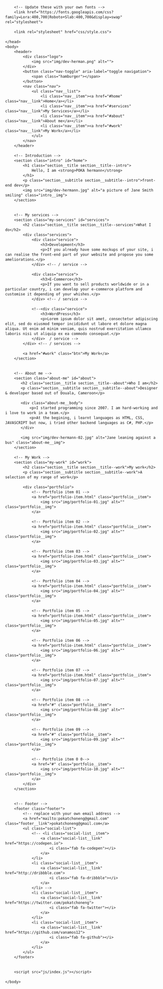 <!DOCTYPE html>
<html lang="en">
    <head><link rel="stylesheet" href="https://cdnjs.cloudflare.com/ajax/libs/normalize/8.0.1/normalize.css">
        <meta charset="UTF-8">
        <meta name="viewport" content="width=device-width, initial-scale=1.0">
        <title>DevJane Portfolio Website</title>
        <link rel="stylesheet" href="https://cdnjs.cloudflare.com/ajax/libs/normalize/7.0.0/normalize.min.css">
        <link rel="stylesheet" href="https://cdnjs.cloudflare.com/ajax/libs/font-awesome/5.11.2/css/all.css" integrity="sha256-46qynGAkLSFpVbEBog43gvNhfrOj+BmwXdxFgVK/Kvc=" crossorigin="anonymous" />  
        
        <!-- Update these with your own fonts -->
        <link href="https://fonts.googleapis.com/css?family=Lora:400,700|Roboto+Slab:400,700&display=swap" rel="stylesheet"> 
        
        <link rel="stylesheet" href="css/style.css">

    </head>
    <body>
        <header>
            <div class="logo">
                <img src="img/dev-herman.png" alt="">
            </div>
            <button class="nav-toggle" aria-label="toggle navigation">
                <span class="hamburger"></span>
            </button>
            <nav class="nav">
                <ul class="nav__list">
                    <li class="nav__item"><a href="#home" class="nav__link">Home</a></li>
                    <li class="nav__item"><a href="#services" class="nav__link">My Services</a></li>
                    <li class="nav__item"><a href="#about" class="nav__link">About me</a></li>
                    <li class="nav__item"><a href="#work" class="nav__link">My Work</a></li>
                </ul>
            </nav>
        </header>
        
        <!-- Introduction -->
        <section class="intro" id="home">
            <h1 class="section__title section__title--intro">
                Hello, I am <strong>POKA hermann</strong>
            </h1>
            <p class="section__subtitle section__subtitle--intro">front-end dev</p>
            <img src="img/dev-hermann.jpg" alt="a picture of Jane Smith smiling" class="intro__img">
        </section>
        
        
        <!-- My services -->
        <section class="my-services" id="services">
            <h2 class="section__title section__title--services">What I do</h2>
            <div class="services">
                <div class="service">
                    <h3>Development</h3>
                    <p>If you already have some mockups of your site, i can realise the front-end part of your website and propose you some ameliorations.</p>
                </div> <!-- / service -->
                
                <div class="service">
                    <h3>E-Commerce</h3>
                    <p>If you want to sell products worldwide or in a particular country, i can develop your e-commerce platform and customise it depending of your whishes.</p>
                </div> <!-- / service -->
                
                <!--<div class="service">
                    <h3>WordPress</h3>
                    <p>Lorem ipsum dolor sit amet, consectetur adipiscing elit, sed do eiusmod tempor incididunt ut labore et dolore magna aliqua. Ut enim ad minim veniam, quis nostrud exercitation ullamco laboris nisi ut aliquip ex ea commodo consequat.</p>
                </div>  / service -->
            </div> <!-- / services -->
            
            <a href="#work" class="btn">My Work</a>
        </section>
        
        
        <!-- About me -->
        <section class="about-me" id="about">
           <h2 class="section__title section__title--about">Who I am</h2>
           <p class="section__subtitle section__subtitle--about">Designer & developer based out of Douala, Cameroon</p>
           
           <div class="about-me__body">
               <p>I started programming since 2007. I am hard-working and i love to work in a team.</p>
               <p>At the begining, i learnt languages as HTML, CSS, JAVASCRIPT but now, i tried other backend languages as C#, PHP.</p>
           </div>
           
           <img src="img/dev-hermann-02.jpg" alt="Jane leaning against a bus" class="about-me__img">
        </section>
        
        <!-- My Work -->
        <section class="my-work" id="work">
            <h2 class="section__title section__title--work">My work</h2>
            <p class="section__subtitle section__subtitle--work">A selection of my range of work</p>
            
            <div class="portfolio">
                <!-- Portfolio item 01 -->
                <a href="portfolio-item.html" class="portfolio__item">
                    <img src="img/portfolio-01.jpg" alt="" class="portfolio__img">
                </a>
                
                <!-- Portfolio item 02 -->
                <a href="portfolio-item.html" class="portfolio__item">
                    <img src="img/portfolio-02.jpg" alt="" class="portfolio__img">
                </a>
                
                <!-- Portfolio item 03 -->
                <a href="portfolio-item.html" class="portfolio__item">
                    <img src="img/portfolio-03.jpg" alt="" class="portfolio__img">
                </a>
                
                <!-- Portfolio item 04 -->
                <a href="portfolio-item.html" class="portfolio__item">
                    <img src="img/portfolio-04.jpg" alt="" class="portfolio__img">
                </a>
                
                <!-- Portfolio item 05 -->
                <a href="portfolio-item.html" class="portfolio__item">
                    <img src="img/portfolio-05.jpg" alt="" class="portfolio__img">
                </a>
                
                <!-- Portfolio item 06 -->
                <a href="portfolio-item.html" class="portfolio__item">
                    <img src="img/portfolio-06.jpg" alt="" class="portfolio__img">
                </a>
                
                <!-- Portfolio item 07 -->
                <a href="portfolio-item.html" class="portfolio__item">
                    <img src="img/portfolio-07.jpg" alt="" class="portfolio__img">
                </a>
                
                <!-- Portfolio item 08 -->
                <a href="#" class="portfolio__item">
                    <img src="img/portfolio-08.jpg" alt="" class="portfolio__img">
                </a>
                
                <!-- Portfolio item 09 -->
                <a href="#" class="portfolio__item">
                    <img src="img/portfolio-09.jpg" alt="" class="portfolio__img">
                </a>
                
                <!-- Portfolio item 0 0-->
                <a href="#" class="portfolio__item">
                    <img src="img/portfolio-10.jpg" alt="" class="portfolio__img">
                </a>
            </div>
        </section>
        
        
        <!-- Footer -->
        <footer class="footer">
            <!-- replace with your own email address -->
            <a href="mailto:pokatchoneng@gmail.com" class="footer__link">pokatchoneng@gmail.com</a>
            <ul class="social-list">
                <!-- <li class="social-list__item">
                    <a class="social-list__link" href="https://codepen.io">
                        <i class="fab fa-codepen"></i>
                    </a>
                </li>
                <li class="social-list__item">
                    <a class="social-list__link" href="http://dribbble.com">
                        <i class="fab fa-dribbble"></i>
                    </a>
                </li> -->
                <li class="social-list__item">
                    <a class="social-list__link" href="https://twitter.com/pokatchoneng">
                        <i class="fab fa-twitter"></i>
                    </a>
                </li>
                <li class="social-list__item">
                    <a class="social-list__link" href="https://github.com/vanamos12">
                        <i class="fab fa-github"></i>
                    </a>
                </li>
            </ul>
        </footer>
        
        
        <script src="js/index.js"></script>
        
    </body>
</html>